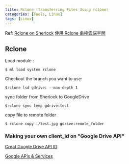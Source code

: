```yaml
---
title: Rclone (Transferring Files Using rclone)
categories: [Tools, Linux]
tags: [Linux]
---
```

Ref: [Rclone on Sherlock](https://www.sherlock.stanford.edu/docs/software/using/rclone/?h=rclone#connection)
[使用 Rclone 串接雲端空間](https://www.google.com/url?sa=t&rct=j&q=&esrc=s&source=web&cd=&cad=rja&uact=8&ved=2ahUKEwil3Pv57-H7AhW_RTABHeG1DUkQFnoECBUQAQ&url=https%3A%2F%2Fiservice.nchc.org.tw%2Fdownload_file.php%3Ff%3D5G7AkAdcLrsExQugX1yjaY6h1__l9FM_rN4sIIhOhaKvd4nSrAmTh9Ifu5_uLRnsvtXStxkPNcGXxFoLkEIJOw&usg=AOvVaw1bqFdNwGXtIeNChqC-Lb5V)


## Rclone

Load module :
```console
$ ml load system rclone
```

Checkout the branch you want to use:
```console
$rclone lsd gdrive: --max-depth 1
```

sync folder from Sherlock to GoogleDrive
```console
$rclone sync temp gdrive:test
```

copy file to remote folder
```console
$ rclone copy ./test.jpg gdrive:remote_folder
```

### Making your own client_id on "Google Drive API"
[Creat Google Drive API ID](https://rclone.org/drive/#making-your-own-client-id)

[Google APIs & Services](https://console.cloud.google.com/apis/)


